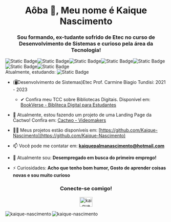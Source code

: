 <h1 align="center">Aôba 👋, Meu nome é Kaique Nascimento</h1>
<h3 align="center">Sou formando, ex-tudante sofrido de Etec no curso de Desenvolvimento de Sistemas e curioso pela área da Tecnologia!</h3>

![Static Badge](https://img.shields.io/badge/HTML-%23E34F26?style=for-the-badge&logo=html5&logoColor=black)![Static Badge](https://img.shields.io/badge/CSS-%231572B6?style=for-the-badge&logo=css3&logoColor=black)![Static Badge](https://img.shields.io/badge/-Bootstrap-%237952B3?style=for-the-badge&logo=bootstrap&logoColor=black&color=%237952B3)![Static Badge](https://img.shields.io/badge/Javascript-%23F7DF1E?style=for-the-badge&logo=javascript&logoColor=black)![Static Badge](https://img.shields.io/badge/PHP-%23777BB4?style=for-the-badge&logo=php&logoColor=black)![Static Badge](https://img.shields.io/badge/MySql-%234479A1?style=for-the-badge&logo=Mysql&logoColor=black)![Static Badge](https://img.shields.io/badge/-scss-%23CC6699?style=for-the-badge&logo=sass&logoColor=black&color=%23CC6699)
<br>Atualmente, estudando:
![Static Badge](https://img.shields.io/badge/Visual--Basic-%23512BD4?style=for-the-badge&logo=visualbasic)
<!-- ![Static Badge](https://img.shields.io/badge/-React--Native-black?style=for-the-badge&logo=react&logoColor=%2361DAFB) -->


<ul> <li>(🖥Desenvolvimento de Sistemas)Etec Prof. Carmine Biagio Tundisi: 2021 - 2023 </li> 

- ✔ Confira meu TCC sobre Bibliotecas Digitais. Disponível em: [BookVerse - Bibliteca Digital para Estudantes](https://github.com/Kaique-Nascimento/BookVerse-TCC)
  </ul>
 - 💼 Atualmente, estou fazendo um projeto de uma Landing Page da Cactwo! Confira em: [Cactwo - Videomakers](https://github.com/Kaique-Nascimento/cactwo)
   
- 👨‍💻 Meus projetos estão disponíveis em: [https://github.com/Kaique-Nascimento](https://github.com/Kaique-Nascimento)

- 📫 Você pode me contatar em: **kaiquepalmanascimento@hotmail.com**

- 📄 Atualmente sou: **Desempregado em busca do primeiro emprego!**

- ⚡ Curiosidades: **Acho que tenho bom humor, Gosto de aprender coisas novas e sou muito curioso**

<h3 align="center">Conecte-se comigo!</h3>
<p align="center">
<a href=https://www.linkedin.com/in/kaique-nascimento-41171723a target="_blank"><img align="center" src="https://raw.githubusercontent.com/rahuldkjain/github-profile-readme-generator/master/src/images/icons/Social/linked-in-alt.svg" alt="kaique nascimento" height="30" width="40" /></a>
</p>

 <img align="left" src="https://github-readme-stats.vercel.app/api/top-langs?username=kaique-nascimento&show_icons=true&title_color=4826f2&locale=en&layout=compact" alt="kaique-nascimento" />

<img align="left" src="https://github-readme-stats.vercel.app/api?username=kaique-nascimento&show_icons=true&title_color=4826f2&locale=en" alt="kaique-nascimento" />


